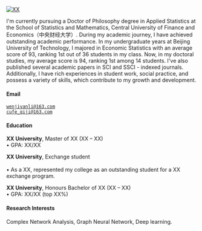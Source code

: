 [![XX](https://img.shields.io/badge/XX-github-blue?logo=github)](https://github.com/XX)

I'm currently pursuing a Doctor of Philosophy degree in Applied Statistics at the School of Statistics and Mathematics, Central University of Finance and Economics（中央财经大学）. 
During my academic journey, I have achieved outstanding academic performance. In my undergraduate years at Beijing University of Technology, I majored in Economic Statistics with an average score of 93, ranking 1st out of 36 students in my class. Now, in my doctoral studies, my average score is 94, ranking 1st among 14 students. I've also published several academic papers in SCI and SSCI - indexed journals. Additionally, I have rich experiences in student work, social practice, and possess a variety of skills, which contribute to my growth and development.

#### Email  
<code>wenjiyanli@163.com</code>  
<code>cufe_qiji@163.com</code>

#### Education  
**XX University**, Master of XX (XX – XX)  
• GPA: XX/XX  

**XX University**, Exchange student <br>  
• As a XX, represented my college as an outstanding student for a XX exchange program.  

**XX University**, Honours Bachelor of XX (XX – XX)  
• GPA: XX/XX (top XX%)  

#### Research Interests  
Complex Network Analysis, Graph Neural Network, Deep learning.
